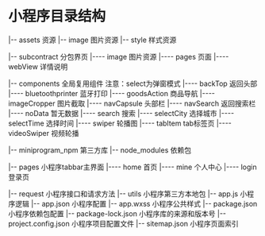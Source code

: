 # 小程序目录结构
|-- assets 资源
|-- image 图片资源
|-- style 样式资源

|-- subcontract 分包界页
|---- image 图片资源
|---- pages 页面
|---- webView 详情说明

|-- components 全局复用组件 注意：select为弹窗模式
|---- backTop 返回头部
|---- bluetoothprinter 蓝牙打印
|---- goodsAction 商品导航
|---- imageCropper 图片截取
|---- navCapsule 头部栏
|---- navSearch 返回搜索栏
|---- noData 暂无数据
|---- search 搜索
|---- selectCity 选择城市
|---- selectTime 选择时间
|---- swiper 轮播图
|---- tabItem tab标签页
|---- videoSwiper 视频轮播

|-- miniprogram_npm 第三方库
|-- node_modules 依赖包

|-- pages 小程序tabbar主界面
|---- home 首页 
|---- mine 个人中心
|---- login 登录页

|-- request 小程序接口和请求方法
|-- utils 小程序第三方本地包
|-- app.js 小程序逻辑
|-- app.json 小程序配置
|-- app.wxss 小程序公共样式
|-- package.json 小程序依赖包配置
|-- package-lock.json 小程序库的来源和版本号
|-- project.config.json 小程序项目配置文件
|-- sitemap.json 小程序页面索引
